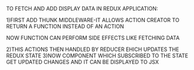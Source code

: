 TO FETCH AND ADD DISPLAY DATA IN REDUX APPLICATION:

1)FIRST ADD THUNK MIDDLEWARE-IT ALLOWS ACTION CREATOR TO RETURN A FUNCTION INSTEAD OF AN ACTION

NOW FUNCTION CAN PERFORM SIDE EFFECTS LIKE FETCHING DATA

2)THIS ACTIONS THEN HANDLED BY REDUCER EHICH UPDATES THE REDUX STATE
3)NOW COMPONENT WHICH SUBSCRIBED TO THE STATE GET UPDATED CHANGES AND IT CAN BE DISPLAYED TO JSX

